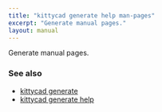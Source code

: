 ```yaml
---
title: "kittycad generate help man-pages"
excerpt: "Generate manual pages."
layout: manual
---
```


Generate manual pages.

### See also

* [kittycad generate](./kittycad_generate)
* [kittycad generate help](./kittycad_generate_help)